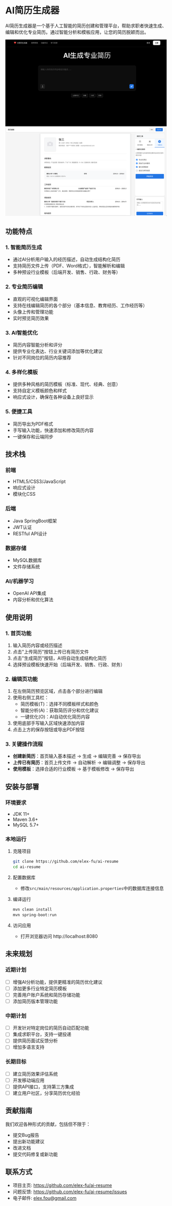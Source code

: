 # AI简历生成器

AI简历生成器是一个基于人工智能的简历创建和管理平台，帮助求职者快速生成、编辑和优化专业简历。通过智能分析和模板应用，让您的简历脱颖而出。

![AI简历生成器预览](src/main/resources/static/images/resume.png)
![AI简历编辑器预览](src/main/resources/static/images/edit_resume.png)


## 功能特点

### 1. 智能简历生成
- 通过AI分析用户输入的经历描述，自动生成结构化简历
- 支持简历文件上传（PDF、Word格式），智能解析和编辑
- 多种预设行业模板（后端开发、销售、行政、财务等）

### 2. 专业简历编辑
- 直观的可视化编辑界面
- 支持在线编辑简历的各个部分（基本信息、教育经历、工作经历等）
- 头像上传和管理功能
- 实时预览简历效果

### 3. AI智能优化
- 简历内容智能分析和评分
- 提供专业化表达、行业关键词添加等优化建议
- 针对不同岗位的简历内容推荐

### 4. 多样化模板
- 提供多种风格的简历模板（标准、现代、经典、创意）
- 支持自定义模板颜色和样式
- 响应式设计，确保在各种设备上良好显示

### 5. 便捷工具
- 简历导出为PDF格式
- 手写输入功能，快速添加和修改简历内容
- 一键保存和云端同步

## 技术栈

### 前端
- HTML5/CSS3/JavaScript
- 响应式设计
- 模块化CSS

### 后端
- Java SpringBoot框架
- JWT认证
- RESTful API设计

### 数据存储
- MySQL数据库
- 文件存储系统

### AI/机器学习
- OpenAI API集成
- 内容分析和优化算法

## 使用说明

### 1. 首页功能
1. 输入简历内容或经历描述
2. 点击"上传简历"按钮上传已有简历文件
3. 点击"生成简历"按钮，AI将自动生成结构化简历
4. 选择预设模板快速开始（后端开发、销售、行政、财务）

### 2. 编辑页功能
1. 在左侧简历预览区域，点击各个部分进行编辑
2. 使用右侧工具栏：
   - 简历模板(T)：选择不同模板样式和颜色
   - 智能分析(A)：获取简历评分和优化建议
   - 一键优化(O)：AI自动优化简历内容
3. 使用底部手写输入区域快速添加内容
4. 点击上方的保存按钮或导出PDF按钮

### 3. 关键操作流程
- **创建新简历**：首页输入基本描述 → 生成 → 编辑完善 → 保存导出
- **上传已有简历**：首页上传文件 → 自动解析 → 编辑调整 → 保存导出
- **使用模板**：选择合适的行业模板 → 基于模板修改 → 保存导出

## 安装与部署

### 环境要求
- JDK 11+
- Maven 3.6+
- MySQL 5.7+

### 本地运行
1. 克隆项目
   ```bash
   git clone https://github.com/elex-fu/ai-resume
   cd ai-resume
   ```

2. 配置数据库
   - 修改`src/main/resources/application.properties`中的数据库连接信息

3. 编译运行
   ```bash
   mvn clean install
   mvn spring-boot:run
   ```

4. 访问应用
   - 打开浏览器访问 http://localhost:8080

## 未来规划

### 近期计划
- [ ] 增强AI分析功能，提供更精准的简历优化建议
- [ ] 添加更多行业特定简历模板
- [ ] 完善用户账户系统和简历存储功能
- [ ] 添加简历版本管理功能

### 中期计划
- [ ] 开发针对特定岗位的简历自动匹配功能
- [ ] 集成求职平台，支持一键投递
- [ ] 提供简历面试反馈分析
- [ ] 增加多语言支持

### 长期目标
- [ ] 建立简历效果评估系统
- [ ] 开发移动端应用
- [ ] 提供API接口，支持第三方集成
- [ ] 建立用户社区，分享简历优化经验

## 贡献指南

我们欢迎各种形式的贡献，包括但不限于：

- 提交Bug报告
- 提出新功能建议
- 改进文档
- 提交代码修复或新功能

## 联系方式

- 项目主页: https://github.com/elex-fu/ai-resume
- 问题反馈: https://github.com/elex-fu/ai-resume/issues
- 电子邮件: elex.fou@gmail.com

